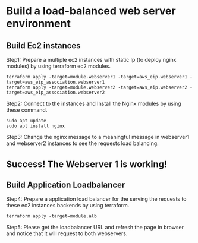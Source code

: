 # Build a load-balanced web server environment

## Build Ec2 instances

Step1: Prepare a multiple ec2 instances with static Ip (to deploy nginx modules) by using terraform ec2 modules.

```
terraform apply -target=module.webserver1 -target=aws_eip.webserver1 -target=aws_eip_association.webserver1
terraform apply -target=module.webserver2 -target=aws_eip.webserver2 -target=aws_eip_association.webserver2
```
Step2: Connect to the instances and Install the Nginx modules by using these command.
```
sudo apt update
sudo apt install nginx
```
Step3: Change the nginx message to a meaningful message in webserver1 and webserver2 instances to see the requests load balancing.


<sub>
  
  <html>
    <head>
        <title>Welcome to Webserver 1</title>
    </head>
    <body>
        <h1>Success!  The Webserver 1 is working!</h1>
    </body>
</html>

</sub>



## Build Application Loadbalancer

Step4: Prepare a application load balancer for the serving the requests to these ec2 instances backends by using terraform.

```
terraform apply -target=module.alb
```

Step5: Please get the loadbalancer URL and refresh the page in browser and notice that it will request to both webservers.
